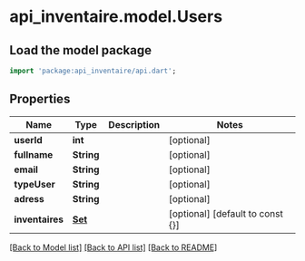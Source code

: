 # api_inventaire.model.Users

## Load the model package
```dart
import 'package:api_inventaire/api.dart';
```

## Properties
Name | Type | Description | Notes
------------ | ------------- | ------------- | -------------
**userId** | **int** |  | [optional] 
**fullname** | **String** |  | [optional] 
**email** | **String** |  | [optional] 
**typeUser** | **String** |  | [optional] 
**adress** | **String** |  | [optional] 
**inventaires** | [**Set<Inventaire>**](Inventaire.md) |  | [optional] [default to const {}]

[[Back to Model list]](../README.md#documentation-for-models) [[Back to API list]](../README.md#documentation-for-api-endpoints) [[Back to README]](../README.md)


